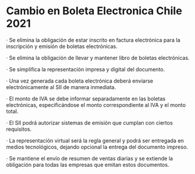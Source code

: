 # Cambio en Boleta Electronica Chile 2021

· Se elimina la obligación de estar inscrito en factura electrónica para la inscripción y emisión de boletas electrónicas.

· Se elimina la obligación de llevar y mantener libro de boletas electrónicas.

· Se simplifica la representación impresa y digital del documento.

· Una vez generada cada boleta electrónica deberá enviarse electrónicamente al SII de manera inmediata.

· El monto de IVA se debe informar separadamente en las boletas electrónicas, especificándose el monto correspondiente al IVA y el monto total.

· El SII podrá autorizar sistemas de emisión que cumplan con ciertos requisitos.

· La representación virtual será la regla general y podrá ser entregada en medios tecnológicos, dejando opcional la entrega del documento impreso.

· Se mantiene el envío de resumen de ventas diarias y se extiende la obligación para todas las empresas que emitan estos documentos.
